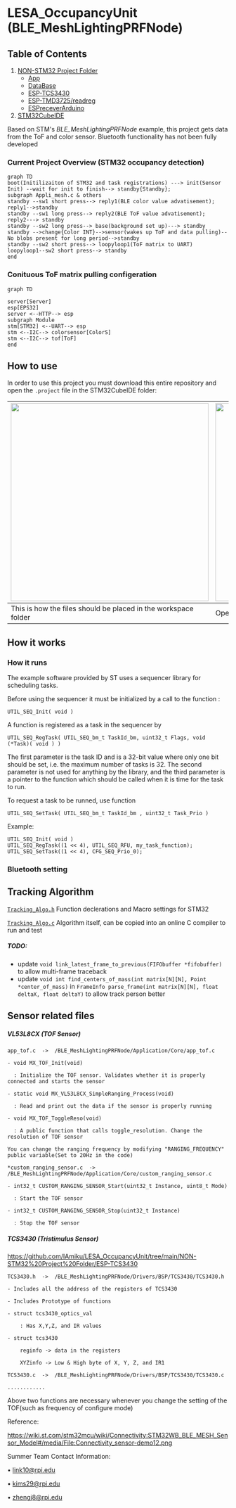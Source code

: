 # LESA_OccupancyUnit (BLE_MeshLightingPRFNode)
## Table of Contents
1. [NON-STM32 Project Folder](https://github.com/IAmiku/LESA_OccupancyUnit/tree/main/NON-STM32%20Project%20Folder)
    - [App](https://github.com/IAmiku/LESA_OccupancyUnit/tree/main/NON-STM32%20Project%20Folder/App)
    - [DataBase](https://github.com/IAmiku/LESA_OccupancyUnit/tree/main/NON-STM32%20Project%20Folder/DataBase)
    - [ESP-TCS3430](https://github.com/IAmiku/LESA_OccupancyUnit/tree/main/NON-STM32%20Project%20Folder/ESP-TCS3430)
    - [ESP-TMD3725/readreg](https://github.com/IAmiku/LESA_OccupancyUnit/tree/main/NON-STM32%20Project%20Folder/ESP-TMD3725/readreg)
    - [ESPreceverArduino](https://github.com/IAmiku/LESA_OccupancyUnit/tree/main/NON-STM32%20Project%20Folder/ESPreceverArduino)
2. [STM32CubeIDE](https://github.com/IAmiku/LESA_OccupancyUnit/tree/main/STM32CubeIDE)


Based on STM's *BLE_MeshLightingPRFNode* example, this project gets data from the ToF and color sensor. Bluetooth functionality has not been fully developed

### Current Project Overview (STM32 occupancy detection)
```mermaid
graph TD
boot(Initilizaiton of STM32 and task registrations) ---> init(Sensor Init) --wait for init to finish--> standby{Standby};
subgraph Appli_mesh.c & others
standby --sw1 short press--> reply1(BLE color value advatisement);
reply1-->standby
standby --sw1 long press--> reply2(BLE ToF value advatisement);
reply2---> standby
standby --sw2 long press--> base(background set up)---> standby
standby -->change{Color INT}-->sensor(wakes up ToF and data pulling)--No blobs present for long period-->standby
standby --sw2 short press--> loopyloop1(ToF matrix to UART)
loopyloop1--sw2 short press--> standby
end
```

### Conituous ToF matrix pulling configeration
```mermaid
graph TD

server[Server]
esp[EPS32]
server <--HTTP--> esp
subgraph Module
stm[STM32] <--UART--> esp
stm <--I2C--> colorsensor[ColorS]
stm <--I2C--> tof[ToF]
end
```



## How to use
In order to use this project you must download this entire repository and open the `.project` file in the STM32CubeIDE folder:


| <img src="https://github.com/IAmiku/LESA_OccupancyUnit/assets/28797384/7b4293d4-111c-4e78-a1c0-8d8e865e68df" width="450" /> | <img src="https://github.com/IAmiku/LESA_OccupancyUnit/assets/28797384/2f35a595-6f8a-4ca5-84a6-371e19c2acde" width="450" /> |
|--|--|
| This is how the files should be placed in the workspace folder | Open the project by clicking the .project file |


## How it works

### How it runs

The example software provided by ST uses a sequencer library for scheduling tasks. 

Before using the sequencer it must be initialized by a call to the function :

`UTIL_SEQ_Init( void )`

A function is registered as a task in the sequencer by

`UTIL_SEQ_RegTask( UTIL_SEQ_bm_t TaskId_bm, uint32_t Flags, void (*Task)( void ) )`

The first parameter is the task ID and is a 32-bit value where only one bit should be set, i.e. 
the maximum number of tasks is 32. The second parameter is not used for anything by the library, and the third parameter is a pointer to the function which should be called when it is time for the task to run.

To request a task to be runned, use function 

`UTIL_SEQ_SetTask( UTIL_SEQ_bm_t TaskId_bm , uint32_t Task_Prio )`

Example:
```
UTIL_SEQ_Init( void )
UTIL_SEQ_RegTask((1 << 4), UTIL_SEQ_RFU, my_task_function);
UTIL_SEQ_SetTask((1 << 4), CFG_SEQ_Prio_0);
```

### Bluetooth setting

## Tracking Algorithm

[`Tracking_Algo.h`](Core/Inc/Tracking_Algo.h) Function declerations and Macro settings for STM32

[`Tracking_Algo.c`](Core/Src/Tracking_Algo.c) Algorithm itself, can be copied into an online C compiler to run and test

##### TODO: 
- update `void link_latest_frame_to_previous(FIFObuffer *fifobuffer)` to allow multi-frame traceback 
- update `void int find_centers_of_mass(int matrix[N][N], Point *center_of_mass)` in `FrameInfo parse_frame(int matrix[N][N], float deltaX, float deltaY)` to allow track person better

       




## Sensor related files

##### VL53L8CX (TOF Sensor)

    app_tof.c  ->  /BLE_MeshLightingPRFNode/Application/Core/app_tof.c

    - void MX_TOF_Init(void)
  
      : Initialize the TOF sensor. Validates whether it is properly connected and starts the sensor
  
    - static void MX_VL53L8CX_SimpleRanging_Process(void)
  
      : Read and print out the data if the sensor is properly running
  
    - void MX_TOF_ToggleReso(void)
  
      : A public function that calls toggle_resolution. Change the resolution of TOF sensor
  
    You can change the ranging frequency by modifying "RANGING_FREQUENCY" public variable(Set to 20Hz in the code)

    *custom_ranging_sensor.c  ->  /BLE_MeshLightingPRFNode/Application/Core/custom_ranging_sensor.c

    - int32_t CUSTOM_RANGING_SENSOR_Start(uint32_t Instance, uint8_t Mode)
  
      : Start the TOF sensor
  
    - int32_t CUSTOM_RANGING_SENSOR_Stop(uint32_t Instance)
  
      : Stop the TOF sensor

##### TCS3430 (Tristimulus Sensor)
https://github.com/IAmiku/LESA_OccupancyUnit/tree/main/NON-STM32%20Project%20Folder/ESP-TCS3430

    TCS3430.h  ->  /BLE_MeshLightingPRFNode/Drivers/BSP/TCS3430/TCS3430.h
 
    - Includes all the address of the registers of TCS3430
    
    - Includes Prototype of functions

    - struct tcs3430_optics_val

        : Has X,Y,Z, and IR values

    - struct tcs3430

        reginfo -> data in the registers

        XYZinfo -> Low & High byte of X, Y, Z, and IR1

    TCS3430.c  ->  /BLE_MeshLightingPRFNode/Drivers/BSP/TCS3430/TCS3430.c

    ............

Above two functions are necessary whenever you change the setting of the TOF(such as frequency of configure mode)















Reference:

https://wiki.st.com/stm32mcu/wiki/Connectivity:STM32WB_BLE_MESH_Sensor_Model#/media/File:Connectivity_sensor-demo12.png

Summer Team Contact Information:

•	link10@rpi.edu 

•	kims29@rpi.edu 

•	zhengj8@rpi.edu



